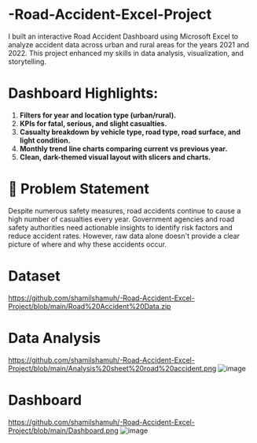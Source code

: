 # -Road-Accident-Excel-Project
I built an interactive Road Accident Dashboard using Microsoft Excel to analyze accident data across urban and rural areas for the years 2021 and 2022. This project enhanced my skills in data analysis, visualization, and storytelling.

# Dashboard Highlights:
1. **Filters for year and location type (urban/rural).**
2. **KPIs for fatal, serious, and slight casualties.**
3. **Casualty breakdown by vehicle type, road type, road surface, and light condition.**
4. **Monthly trend line charts comparing current vs previous year.**
5. **Clean, dark-themed visual layout with slicers and charts.**
# 🧩 Problem Statement
Despite numerous safety measures, road accidents continue to cause a high number of casualties every year. Government agencies and road safety authorities need actionable insights to identify risk factors and reduce accident rates. However, raw data alone doesn't provide a clear picture of where and why these accidents occur.
# Dataset
https://github.com/shamilshamuh/-Road-Accident-Excel-Project/blob/main/Road%20Accident%20Data.zip
# Data Analysis
https://github.com/shamilshamuh/-Road-Accident-Excel-Project/blob/main/Analysis%20sheet%20road%20accident.png
![image](https://github.com/user-attachments/assets/1ad5cb07-3832-4e81-ab96-77a1fe04b28b)

# Dashboard
https://github.com/shamilshamuh/-Road-Accident-Excel-Project/blob/main/Dashboard.png
![image](https://github.com/user-attachments/assets/3ebef9bf-4200-40aa-9785-8caa08c8f62e)


